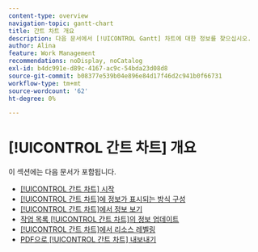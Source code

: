 ```yaml
---
content-type: overview
navigation-topic: gantt-chart
title: 간트 차트 개요
description: 다음 문서에서 [!UICONTROL Gantt] 차트에 대한 정보를 찾으십시오.
author: Alina
feature: Work Management
recommendations: noDisplay, noCatalog
exl-id: b4dc991e-d89c-4167-ac9c-54bda23d08d8
source-git-commit: b08377e539b04e896e84d17f46d2c941b0f66731
workflow-type: tm+mt
source-wordcount: '62'
ht-degree: 0%

---
```


# [!UICONTROL 간트 차트] 개요

이 섹션에는 다음 문서가 포함됩니다.

* [[!UICONTROL 간트 차트] 시작](../../../manage-work/gantt-chart/use-the-gantt-chart/get-started-with-gantt.md)
* [[!UICONTROL 간트 차트]에 정보가 표시되는 방식 구성](../../../manage-work/gantt-chart/use-the-gantt-chart/configure-info-on-gantt-chart.md)
* [[!UICONTROL 간트 차트]에서 정보 보기](../../../manage-work/gantt-chart/use-the-gantt-chart/view-info-in-gantt.md)
* [작업 목록 [!UICONTROL 간트 차트]의 정보 업데이트](../../../manage-work/gantt-chart/use-the-gantt-chart/update-info-task-list-gantt.md)
* [[!UICONTROL 간트 차트]에서 리소스 레벨링](../../../manage-work/gantt-chart/use-the-gantt-chart/level-resources-in-gantt.md)
* [PDF으로 [!UICONTROL 간트 차트] 내보내기](../../../manage-work/gantt-chart/use-the-gantt-chart/export-gantt-chart-to-pdf.md)
